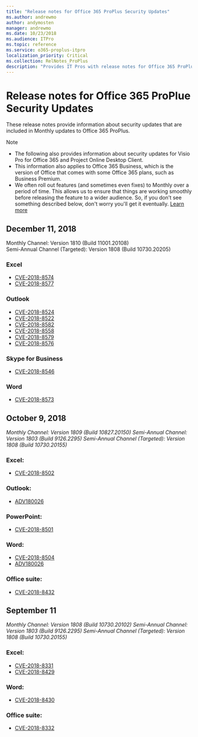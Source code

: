 ```yaml
---
title: "Release notes for Office 365 ProPlus Security Updates"
ms.author: andrewmo
author: andymosten
manager: andrewmo
ms.date: 10/23/2018
ms.audience: ITPro
ms.topic: reference
ms.service: o365-proplus-itpro
localization_priority: Critical
ms.collection: RelNotes_ProPlus
description: "Provides IT Pros with release notes for Office 365 ProPlus Security Updates"
---
```


# Release notes for Office 365 ProPlue Security Updates

These release notes provide information about security updates that are included in Monthly updates to Office 365 ProPlus.
 
 > [!NOTE]
> - The following also provides information about security updates for Visio Pro for Office 365 and Project Online Desktop Client.
> - This information also applies to Office 365 Business, which is the version of Office that comes with some Office 365 plans, such as Business Premium.
> - We often roll out features (and sometimes even fixes) to Monthly over a period of time. This allows us to ensure that things are working smoothly before releasing the feature to a wider audience. So, if you don’t see something described below, don't worry you'll get it eventually. [Learn more](https://support.office.com/en-us/article/when-do-i-get-the-newest-features-in-for-office-365-da36192c-58b9-4bc9-8d51-bb6eed468516?ui=en-US&rs=en-US&ad=US)


## December 11, 2018
Monthly Channel: Version 1810 (Build 11001.20108)  
Semi-Annual Channel (Targeted): Version 1808 (Build 10730.20205)  

### Excel

-   [CVE-2018-8574](https://portal.msrc.microsoft.com/en-us/security-guidance/advisory/CVE-2018-8574)
-   [CVE-2018-8577](https://portal.msrc.microsoft.com/en-us/security-guidance/advisory/CVE-2018-8577)

### Outlook

-   [CVE-2018-8524](https://portal.msrc.microsoft.com/en-us/security-guidance/advisory/CVE-2018-8524)
-   [CVE-2018-8522](https://portal.msrc.microsoft.com/en-us/security-guidance/advisory/CVE-2018-8522)
-   [CVE-2018-8582](https://portal.msrc.microsoft.com/en-us/security-guidance/advisory/CVE-2018-8582)
-   [CVE-2018-8558](https://portal.msrc.microsoft.com/en-us/security-guidance/advisory/CVE-2018-8558)
-   [CVE-2018-8579](https://portal.msrc.microsoft.com/en-us/security-guidance/advisory/CVE-2018-8579)
-   [CVE-2018-8576](https://portal.msrc.microsoft.com/en-us/security-guidance/advisory/CVE-2018-8576)

### Skype for Business

-   [CVE-2018-8546](https://portal.msrc.microsoft.com/en-us/security-guidance/advisory/CVE-2018-8546)

### Word

-   [CVE-2018-8573](https://portal.msrc.microsoft.com/en-us/security-guidance/advisory/CVE-2018-8573)

## October 9, 2018
*Monthly Channel: Version 1809 (Build 10827.20150)*
*Semi-Annual Channel: Version 1803 (Build 9126.2295)*
*Semi-Annual Channel (Targeted): Version 1808 (Build 10730.20155)*

### Excel:
-   [CVE-2018-8502](https://portal.msrc.microsoft.com/en-us/security-guidance/advisory/CVE-2018-8502)

### Outlook: 
-   [ADV180026](https://portal.msrc.microsoft.com/en-us/security-guidance/advisory/ADV180026)

### PowerPoint:
-   [CVE-2018-8501](https://portal.msrc.microsoft.com/en-us/security-guidance/advisory/CVE-2018-8501)

### Word: 
-   [CVE-2018-8504](https://portal.msrc.microsoft.com/en-us/security-guidance/advisory/CVE-2018-8504) 
-   [ADV180026](https://portal.msrc.microsoft.com/en-us/security-guidance/advisory/ADV180026) 

### Office suite:
-   [CVE-2018-8432](https://portal.msrc.microsoft.com/en-us/security-guidance/advisory/CVE-2018-8432)

## September 11
*Monthly Channel: Version 1808 (Build 10730.20102)*
*Semi-Annual Channel: Version 1803 (Build 9126.2295)*
*Semi-Annual Channel (Targeted): Version 1808 (Build 10730.20155)*

### Excel:
-   [CVE-2018-8331](https://portal.msrc.microsoft.com/en-us/security-guidance/advisory/CVE-2018-8331)
-   [CVE-2018-8429](https://portal.msrc.microsoft.com/en-us/security-guidance/advisory/CVE-2018-8429)

### Word:
-   [CVE-2018-8430](https://portal.msrc.microsoft.com/en-us/security-guidance/advisory/CVE-2018-8430)

### Office suite:
-   [CVE-2018-8332](https://portal.msrc.microsoft.com/en-us/security-guidance/advisory/CVE-2018-8332)